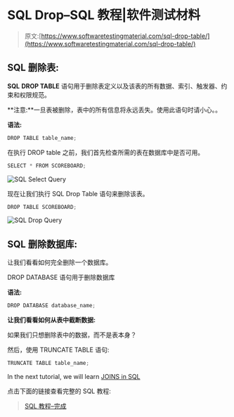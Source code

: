 # SQL Drop–SQL 教程|软件测试材料

> 原文:[https://www.softwaretestingmaterial.com/sql-drop-table/](https://www.softwaretestingmaterial.com/sql-drop-table/)

## SQL 删除表:

**SQL** **DROP TABLE** 语句用于删除表定义以及该表的所有数据、索引、触发器、约束和权限规范。

**注意:**一旦表被删除，表中的所有信息将永远丢失。使用此语句时请小心。。

**语法:**

```java
DROP TABLE table_name;
```

在执行 DROP table 之前，我们首先检查所需的表在数据库中是否可用。

```java
SELECT * FROM SCOREBOARD;
```

![SQL Select Query](img/5ff9210c7fe44dfe7c6a5d9b74eb1908.png "SQL Select Query")

现在让我们执行 SQL Drop Table 语句来删除该表。

```java
DROP TABLE SCOREBOARD;
```

![SQL Drop Query](img/51c1cacf0ee58a7cb2934475a6fa7f9b.png "SQL Drop Query")

## SQL 删除数据库:

让我们看看如何完全删除一个数据库。

DROP DATABASE 语句用于删除数据库

**语法:**

```java
DROP DATABASE database_name;
```

**让我们看看如何从表中截断数据:**

如果我们只想删除表中的数据，而不是表本身？

然后，使用 TRUNCATE TABLE 语句:

```java
TRUNCATE TABLE table_name;
```

In the next tutorial, we will learn [JOINS in SQL](https://www.softwaretestingmaterial.com/sql-joins/)

点击下面的链接查看完整的 SQL 教程:

> [SQL 教程–完成](https://www.softwaretestingmaterial.com/sql-tutorial-complete/)